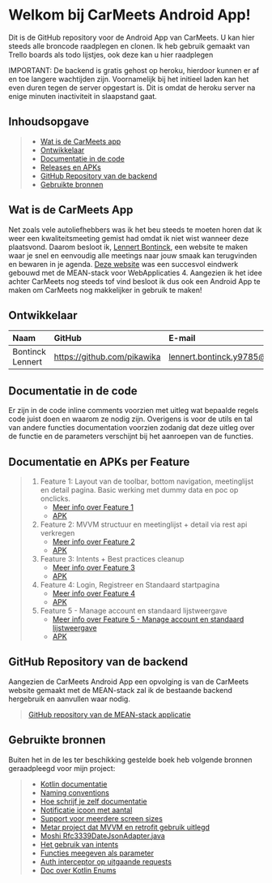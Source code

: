 # Welkom bij CarMeets Android App!

Dit is de GitHub repository voor de Android App van CarMeets. U kan hier steeds alle broncode raadplegen en clonen. Ik heb gebruik gemaakt van Trello boards als todo lijstjes, ook deze kan u hier raadplegen

IMPORTANT: De backend is gratis gehost op heroku, hierdoor kunnen er af en toe langere wachtijden zijn. Voornamelijk bij het initieel laden kan het even duren tegen de server opgestart is. Dit is omdat de heroku server na enige minuten inactiviteit in slaapstand gaat. 

## Inhoudsopgave

> - [Wat is de CarMeets app](#wat-is-de-carmeets-app)
> - [Ontwikkelaar](#ontwikkelaar)
> - [Documentatie in de code](#documentatie-in-de-code)
> - [Releases en APKs](#documentatie-en-apks-per-feature)
> - [GitHub Repository van de backend](#github-repository-van-de-backend)
> - [Gebruikte bronnen](#gebruikte-bronnen)

## Wat is de CarMeets App
Net zoals vele autoliefhebbers was ik het beu steeds te moeten horen dat ik weer een kwaliteitsmeeting gemist had omdat ik niet wist wanneer deze plaatsvond. Daarom besloot ik, [Lennert Bontinck](https://www.lennertbontinck.com/), een website te maken waar je snel en eenvoudig alle meetings naar jouw smaak kan terugvinden en bewaren in je agenda. [Deze website](http://carmeets.lennertbontinck.com) was een succesvol eindwerk gebouwd met de MEAN-stack voor WebApplicaties 4. Aangezien ik het idee achter CarMeets nog steeds tof vind besloot ik dus ook een Android App te maken om CarMeets nog makkelijker in gebruik te maken!

## Ontwikkelaar

| Naam     | GitHub                        | E-mail                               |
| :---     | :---                          | :---                                |
| Bontinck Lennert | <https://github.com/pikawika> | [lennert.bontinck.y9785@student.hogent.be](mailto:lennert.bontinck.y9785@student.hogent.be) |

## Documentatie in de code

Er zijn in de code inline comments voorzien met uitleg wat bepaalde regels code juist doen en waarom ze nodig zijn. Overigens is voor de utils en tal van andere functies documentation voorzien zodanig dat deze uitleg over de functie en de parameters verschijnt bij het aanroepen van de functies.

## Documentatie en APKs per Feature

> 1. Feature 1: Layout van de toolbar, bottom navigation, meetinglijst en detail pagina. Basic werking met dummy data en poc op onclicks.
>     - [Meer info over Feature 1](Documentatie%20per%20feature/feature1-Basic-Gui_Home-and-detail.md)
>     - [APK](apks/carmeets-feature1.apk)
> 2. Feature 2: MVVM structuur en meetinglijst + detail via rest api verkregen
>     - [Meer info over Feature 2](Documentatie%20per%20feature/feature2-mvvm_basic-rest.md)
>     - [APK](apks/carmeets-feature2.apk) 
> 3. Feature 3: Intents + Best practices cleanup
>     - [Meer info over Feature 3](Documentatie%20per%20feature/feature3-intents-best_practices.md)
>     - [APK](apks/carmeets-feature3.apk) 
> 4. Feature 4: Login, Registreer en Standaard startpagina
>     - [Meer info over Feature 4](Documentatie%20per%20feature/feature4-login-registreer-standaard_start_pagina.md)
>     - [APK](apks/carmeets-feature4.apk) 
> 5. Feature 5 - Manage account en standaard lijstweergave
>     - [Meer info over Feature 5 - Manage account en standaard lijstweergave](Documentatie%20per%20feature/feature5-manage_account-default_listdesign.md)
>     - [APK](apks/carmeets-feature5.apk) 

## GitHub Repository van de backend
Aangezien de CarMeets Android App een opvolging is van de CarMeets website gemaakt met de MEAN-stack zal ik de bestaande backend hergebruik en aanvullen waar nodig.
> [GitHub repository van de MEAN-stack applicatie](https://github.com/pikawika/Carmeets)

## Gebruikte bronnen

Buiten het in de les ter beschikking gestelde boek heb volgende bronnen geraadpleegd voor mijn project:

> - [Kotlin documentatie](https://kotlinlang.org/docs/reference/)
> - [Naming conventions](https://github.com/ribot/android-guidelines/blob/master/project_and_code_guidelines.md) 
> - [Hoe schrijf je zelf documentatie](https://kotlinlang.org/docs/reference/kotlin-doc.html)
> - [Notificatie icoon met aantal](https://stackoverflow.com/questions/17696486/actionbar-notification-count-icon-badge-like-google-has)
> - [Support voor meerdere screen sizes](https://developer.android.com/training/multiscreen/screensizes)
> - [Metar project dat MVVM en retrofit gebruik uitlegd](https://github.com/hdeweirdt/Metar)
> - [Moshi Rfc3339DateJsonAdapter.java](https://github.com/square/moshi/blob/master/adapters/src/main/java/com/squareup/moshi/Rfc3339DateJsonAdapter.java)
> - [Het gebruik van intents]( https://developer.android.com/guide/components/intents-common)
> - [Functies meegeven als parameter](https://antonioleiva.com/function-references-kotlin/)
> - [Auth interceptor op uitgaande requests](https://github.com/MarcinMoskala/SimpleKotlinMvpBoilerplate/blob/master/app/src/main/java/com/marcinmoskala/simplekotlinmvpboilerplate/repositories/providers/Retrofit.kt)
> - [Doc over Kotlin Enums](https://kotlinlang.org/api/latest/jvm/stdlib/kotlin/-enum/index.html)
